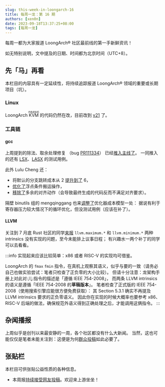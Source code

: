 ```yaml
---
slug: this-week-in-loongarch-16
title: 每周一龙：第 16 期
authors: [xen0n]
date: 2023-09-18T13:37:25+08:00
tags: [每周一龙]
---
```


每周一都为大家报道 LoongArch&reg; 社区最前线的第一手新鲜资讯！

<!-- truncate -->

如无特别说明，文中提及的日期、时间都为北京时间（UTC+8）。

## 先「马」再看

本栏目的内容具有一定延续性，将持续追踪报道 LoongArch&reg; 领域的重要或长期项目（坑）。

### Linux

LoongArch <ruby>KVM<rt>内核虚拟机</rt></ruby> 的代码仍然在改，目前改到
[v21](https://lore.kernel.org/loongarch/20230915014949.1222777-1-zhaotianrui@loongson.cn/)
了。

### 工具链

#### gcc

上周提到的除法、取余处理修复
（bug [PR111334](https://gcc.gnu.org/bugzilla/show_bug.cgi?id=111334)）
已经[推入主线了](https://gcc.gnu.org/pipermail/gcc-patches/2023-September/630223.html)。
一同推入的还有
[LSX](https://gcc.gnu.org/pipermail/gcc-patches/2023-September/630221.html)、[LASX](https://gcc.gnu.org/pipermail/gcc-patches/2023-September/630222.html)
的测试用例。

此外 Lulu Cheng 还：

* 将默认的分支跳转成本从 2 [提升到了](https://gcc.gnu.org/pipermail/gcc-patches/2023-September/630285.html) 6，
* [优化了](https://gcc.gnu.org/pipermail/gcc-patches/2023-September/630481.html)浮点条件搬运操作，
* [移除了](https://gcc.gnu.org/pipermail/gcc-patches/2023-September/630486.html)多余的对齐动作（会导致最终生成的代码反而不满足对齐要求）。

隔壁 binutils 组的 mengqinggang 也来[调整了](https://gcc.gnu.org/pipermail/gcc-patches/2023-September/630653.html)优化器成本模型一处：
据说有利于寄存器压力较大情况下的循环优化，但没测试用例（应该在补了）。

#### LLVM

关注到 7 月底 Rust 社区的同学[来报](https://github.com/llvm/llvm-project/issues/64208)
`llvm.maximum.*` 和 `llvm.minimum.*` 两种 intrinsics 没有实现的问题，至今未能排上议事日程；
有兴趣水一两个补丁的同学可以去看看。

:::info
实现起来应该比较简单：x86 或者 RISC-V 的实现均可借鉴。

LoongArch 的 `fmax` `fmin` 指令，在真机上观察其语义，似乎与要的一致（请务必自己也做实验尝试：笔者只检查了正负零的大小比较）。
但请十分注意：龙架构手册上对此对:儿:指令的描述是「遵循 IEEE 754-2008」，
而两条 LLVM intrinsics 的语义是遵循「IEEE 754-2008 的**草稿版本**」。
笔者检查了正式版的 IEEE 754-2008（使用搜索引擎应能很方便免费获取）：
其 Section 5.3.1 确实不再提及 LLVM intrinsics 要求的正负零语义。
因此你在实现的时候大概率也要参考 x86、RISC-V 后端的做法，确保规范外语义得到正确处理之后，才能调用这俩指令。
:::

## 杂闻播报

上周似乎是创刊以来最安静的一周，各个社区都没有什么大新闻。
当然，这也可能仅仅是笔者未能关注到：这便是为何[群众投稿][call-for-submissions]如此必要了。

## 张贴栏

本栏目可供张贴公益性质的各种信息。

* 本周报[持续接受网友投稿][call-for-submissions]。欢迎来上游坐坐！

[call-for-submissions]: https://github.com/loongson-community/areweloongyet/issues/16
